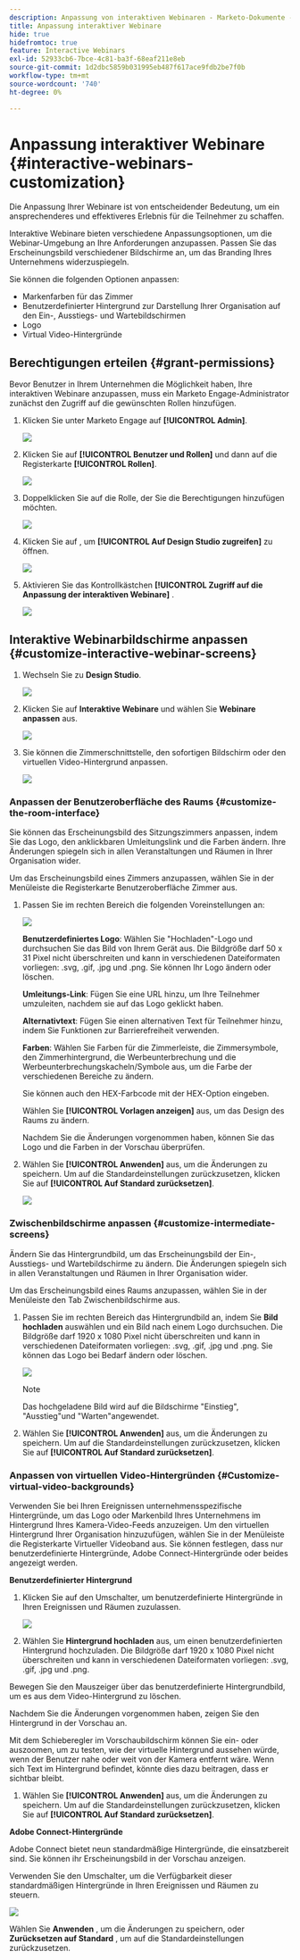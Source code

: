 ```yaml
---
description: Anpassung von interaktiven Webinaren - Marketo-Dokumente - Produktdokumentation
title: Anpassung interaktiver Webinare
hide: true
hidefromtoc: true
feature: Interactive Webinars
exl-id: 52933cb6-7bce-4c81-ba3f-68eaf211e8eb
source-git-commit: 1d2dbc5859b031995eb487f617ace9fdb2be7f0b
workflow-type: tm+mt
source-wordcount: '740'
ht-degree: 0%

---
```


# Anpassung interaktiver Webinare {#interactive-webinars-customization}

Die Anpassung Ihrer Webinare ist von entscheidender Bedeutung, um ein ansprechenderes und effektiveres Erlebnis für die Teilnehmer zu schaffen.

Interaktive Webinare bieten verschiedene Anpassungsoptionen, um die Webinar-Umgebung an Ihre Anforderungen anzupassen. Passen Sie das Erscheinungsbild verschiedener Bildschirme an, um das Branding Ihres Unternehmens widerzuspiegeln.

Sie können die folgenden Optionen anpassen:

* Markenfarben für das Zimmer
* Benutzerdefinierter Hintergrund zur Darstellung Ihrer Organisation auf den Ein-, Ausstiegs- und Wartebildschirmen
* Logo
* Virtual Video-Hintergründe

## Berechtigungen erteilen {#grant-permissions}

Bevor Benutzer in Ihrem Unternehmen die Möglichkeit haben, Ihre interaktiven Webinare anzupassen, muss ein Marketo Engage-Administrator zunächst den Zugriff auf die gewünschten Rollen hinzufügen.

1. Klicken Sie unter Marketo Engage auf **[!UICONTROL Admin]**.

   ![](assets/interactive-webinars-customization-1.png)

1. Klicken Sie auf **[!UICONTROL Benutzer und Rollen]** und dann auf die Registerkarte **[!UICONTROL Rollen]**.

   ![](assets/interactive-webinars-customization-2.png)

1. Doppelklicken Sie auf die Rolle, der Sie die Berechtigungen hinzufügen möchten.

   ![](assets/interactive-webinars-customization-3.png)

1. Klicken Sie auf , um **[!UICONTROL Auf Design Studio zugreifen]** zu öffnen.

   ![](assets/interactive-webinars-customization-4.png)

1. Aktivieren Sie das Kontrollkästchen **[!UICONTROL Zugriff auf die Anpassung der interaktiven Webinare]** .

   ![](assets/interactive-webinars-customization-5.png)

## Interaktive Webinarbildschirme anpassen {#customize-interactive-webinar-screens}

1. Wechseln Sie zu **Design Studio**.

   ![](assets/interactive-webinars-customization-6.png)

1. Klicken Sie auf **Interaktive Webinare** und wählen Sie **Webinare anpassen** aus.

   ![](assets/interactive-webinars-customization-7.png)

1. Sie können die Zimmerschnittstelle, den sofortigen Bildschirm oder den virtuellen Video-Hintergrund anpassen.

   ![](assets/interactive-webinars-customization-8.png)

### Anpassen der Benutzeroberfläche des Raums {#customize-the-room-interface}

Sie können das Erscheinungsbild des Sitzungszimmers anpassen, indem Sie das Logo, den anklickbaren Umleitungslink und die Farben ändern. Ihre Änderungen spiegeln sich in allen Veranstaltungen und Räumen in Ihrer Organisation wider.

Um das Erscheinungsbild eines Zimmers anzupassen, wählen Sie in der Menüleiste die Registerkarte Benutzeroberfläche Zimmer aus.

1. Passen Sie im rechten Bereich die folgenden Voreinstellungen an:

   ![](assets/interactive-webinars-customization-9.png)

   **Benutzerdefiniertes Logo**: Wählen Sie &quot;Hochladen&quot;-Logo und durchsuchen Sie das Bild von Ihrem Gerät aus. Die Bildgröße darf 50 x 31 Pixel nicht überschreiten und kann in verschiedenen Dateiformaten vorliegen: .svg, .gif, .jpg und .png. Sie können Ihr Logo ändern oder löschen.

   **Umleitungs-Link**: Fügen Sie eine URL hinzu, um Ihre Teilnehmer umzuleiten, nachdem sie auf das Logo geklickt haben.

   **Alternativtext**: Fügen Sie einen alternativen Text für Teilnehmer hinzu, indem Sie Funktionen zur Barrierefreiheit verwenden.

   **Farben**: Wählen Sie Farben für die Zimmerleiste, die Zimmersymbole, den Zimmerhintergrund, die Werbeunterbrechung und die Werbeunterbrechungskacheln/Symbole aus, um die Farbe der verschiedenen Bereiche zu ändern.

   Sie können auch den HEX-Farbcode mit der HEX-Option eingeben.

   Wählen Sie **[!UICONTROL Vorlagen anzeigen]** aus, um das Design des Raums zu ändern.

   Nachdem Sie die Änderungen vorgenommen haben, können Sie das Logo und die Farben in der Vorschau überprüfen.

1. Wählen Sie **[!UICONTROL Anwenden]** aus, um die Änderungen zu speichern. Um auf die Standardeinstellungen zurückzusetzen, klicken Sie auf **[!UICONTROL Auf Standard zurücksetzen]**.

   ![](assets/interactive-webinars-customization-10.png)

### Zwischenbildschirme anpassen {#customize-intermediate-screens}

Ändern Sie das Hintergrundbild, um das Erscheinungsbild der Ein-, Ausstiegs- und Wartebildschirme zu ändern. Die Änderungen spiegeln sich in allen Veranstaltungen und Räumen in Ihrer Organisation wider.

Um das Erscheinungsbild eines Raums anzupassen, wählen Sie in der Menüleiste den Tab Zwischenbildschirme aus.

1. Passen Sie im rechten Bereich das Hintergrundbild an, indem Sie **Bild hochladen** auswählen und ein Bild nach einem Logo durchsuchen. Die Bildgröße darf 1920 x 1080 Pixel nicht überschreiten und kann in verschiedenen Dateiformaten vorliegen: .svg, .gif, .jpg und .png. Sie können das Logo bei Bedarf ändern oder löschen.

   ![](assets/interactive-webinars-customization-11.png)

   >[!NOTE]
   >
   >Das hochgeladene Bild wird auf die Bildschirme &quot;Einstieg&quot;, &quot;Ausstieg&quot;und &quot;Warten&quot;angewendet.

1. Wählen Sie **[!UICONTROL Anwenden]** aus, um die Änderungen zu speichern. Um auf die Standardeinstellungen zurückzusetzen, klicken Sie auf **[!UICONTROL Auf Standard zurücksetzen]**.

### Anpassen von virtuellen Video-Hintergründen {#Customize-virtual-video-backgrounds}

Verwenden Sie bei Ihren Ereignissen unternehmensspezifische Hintergründe, um das Logo oder Markenbild Ihres Unternehmens im Hintergrund Ihres Kamera-Video-Feeds anzuzeigen. Um den virtuellen Hintergrund Ihrer Organisation hinzuzufügen, wählen Sie in der Menüleiste die Registerkarte Virtueller Videoband aus. Sie können festlegen, dass nur benutzerdefinierte Hintergründe, Adobe Connect-Hintergründe oder beides angezeigt werden.

**Benutzerdefinierter Hintergrund**

1. Klicken Sie auf den Umschalter, um benutzerdefinierte Hintergründe in Ihren Ereignissen und Räumen zuzulassen.

   ![](assets/interactive-webinars-customization-12.png)

1. Wählen Sie **Hintergrund hochladen** aus, um einen benutzerdefinierten Hintergrund hochzuladen. Die Bildgröße darf 1920 x 1080 Pixel nicht überschreiten und kann in verschiedenen Dateiformaten vorliegen: .svg, .gif, .jpg und .png.

Bewegen Sie den Mauszeiger über das benutzerdefinierte Hintergrundbild, um es aus dem Video-Hintergrund zu löschen.

Nachdem Sie die Änderungen vorgenommen haben, zeigen Sie den Hintergrund in der Vorschau an.

Mit dem Schieberegler im Vorschaubildschirm können Sie ein- oder auszoomen, um zu testen, wie der virtuelle Hintergrund aussehen würde, wenn der Benutzer nahe oder weit von der Kamera entfernt wäre. Wenn sich Text im Hintergrund befindet, könnte dies dazu beitragen, dass er sichtbar bleibt.

1. Wählen Sie **[!UICONTROL Anwenden]** aus, um die Änderungen zu speichern. Um auf die Standardeinstellungen zurückzusetzen, klicken Sie auf **[!UICONTROL Auf Standard zurücksetzen]**.

**Adobe Connect-Hintergründe**

Adobe Connect bietet neun standardmäßige Hintergründe, die einsatzbereit sind. Sie können ihr Erscheinungsbild in der Vorschau anzeigen.

Verwenden Sie den Umschalter, um die Verfügbarkeit dieser standardmäßigen Hintergründe in Ihren Ereignissen und Räumen zu steuern.

![](assets/interactive-webinars-customization-13.png)

Wählen Sie **Anwenden** , um die Änderungen zu speichern, oder **Zurücksetzen auf Standard** , um auf die Standardeinstellungen zurückzusetzen.
